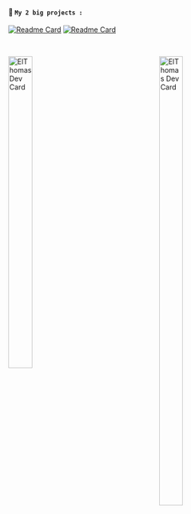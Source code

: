 #### **📜 ``My 2 big projects :``**<br>
[![Readme Card](https://github-readme-stats.vercel.app/api/pin/?username=Thomasperge&repo=GoodFarm&show_owner=true&theme=dark)](https://github.com/thomasperge/GoodFarm)
[![Readme Card](https://github-readme-stats.vercel.app/api/pin/?username=Thomasperge&repo=CryptoCurrency-Desktop-apps&show_owner=true&theme=dark)](https://github.com/thomasperge/CryptoCurrency-Desktop-apps)

<br>


<p float="center">
    <div id="Global">
        <div id="gauche" style="float:left; width:60%"> <img src="https://github-readme-stats.vercel.app/api?username=Thomasperge&theme=dark&show_icons=true" width="40%" alt="ElThomas Dev Card"/> </div>
        <div id="droite" style="margin-left:60%"> <img src="https://api.daily.dev/devcards/788a1841892f4fd7a87b6b8e29a83cc3.png?r=wup" width="48%" alt="ElThomas Dev Card"/> </div>
    </div>
</p>



<br>


